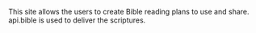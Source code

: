 This site allows the users to create Bible reading plans to use and share. api.bible is used to deliver the scriptures.
